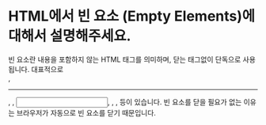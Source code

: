 # HTML에서 빈 요소 (Empty Elements)에 대해서 설명해주세요.

빈 요소란 내용을 포함하지 않는 HTML 태그를 의미하며, 닫는 태그없이 단독으로 사용됩니다.
대표적으로 <br>, <hr>, <img>, <input>, <link>, <meta>,  <source> 등이 있습니다.
빈 요소를 닫을 필요가 없는 이유는 브라우저가 자동으로 빈 요소를 닫기 때문입니다.
